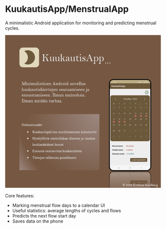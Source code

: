 # KuukautisApp/MenstrualApp #
A minimalistic Android application for monitoring and predicting menstrual cycles.

![MenstrualApp brochure in Finnish](1_1FIN.PNG)

Core features:
* Marking menstrual flow days to a calendar UI
* Useful statistics: average lengths of cycles and flows
* Predicts the next flow start day
* Saves data on the phone